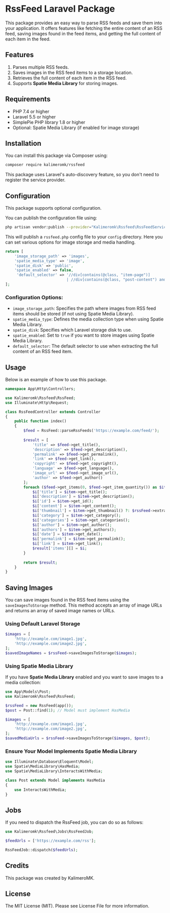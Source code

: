 # RssFeed Laravel Package

This package provides an easy way to parse RSS feeds and save them into your application. It offers features like fetching the entire content of an RSS feed, saving images found in the feed items, and getting the full content of each item in the feed.

## Features

1. Parses multiple RSS feeds.
2. Saves images in the RSS feed items to a storage location.
3. Retrieves the full content of each item in the RSS feed.
4. Supports **Spatie Media Library** for storing images.

## Requirements

* PHP 7.4 or higher
* Laravel 5.5 or higher
* SimplePie PHP library 1.8 or higher
* Optional: Spatie Media Library (if enabled for image storage)

## Installation

You can install this package via Composer using:

```bash
composer require kalimeromk/rssfeed
```

This package uses Laravel's auto-discovery feature, so you don't need to register the service provider.

## Configuration

This package supports optional configuration.

You can publish the configuration file using:

```bash
php artisan vendor:publish --provider="Kalimeromk\Rssfeed\RssFeedServiceProvider" --tag="config"
```

This will publish a `rssfeed.php` config file to your `config` directory. Here you can set various options for image storage and media handling.

```php
return [
    'image_storage_path' => 'images',
    'spatie_media_type' => 'image',
    'spatie_disk' => 'public',
    'spatie_enabled' => false,
     'default_selector' => '//div[contains(@class, "item-page")]
                           | //div[contains(@class, "post-content") and contains(@class, "entry-content")]',// Set to true if using Spatie Media Library
];
```

### Configuration Options:
* `image_storage_path`: Specifies the path where images from RSS feed items should be stored (if not using Spatie Media Library).
* `spatie_media_type`: Defines the media collection type when using Spatie Media Library.
* `spatie_disk`: Specifies which Laravel storage disk to use.
* `spatie_enabled`: Set to `true` if you want to store images using Spatie Media Library.
* `default_selector`: The default selector to use when extracting the full content of an RSS feed item.

## Usage

Below is an example of how to use this package.

```php
namespace App\Http\Controllers;

use Kalimeromk\Rssfeed\RssFeed;
use Illuminate\Http\Request;

class RssFeedController extends Controller
{
    public function index()
    {
        $feed = RssFeed::parseRssFeeds('https://example.com/feed/');
        
        $result = [
            'title' => $feed->get_title(),
            'description' => $feed->get_description(),
            'permalink' => $feed->get_permalink(),
            'link' => $feed->get_link(),
            'copyright' => $feed->get_copyright(),
            'language' => $feed->get_language(),
            'image_url' => $feed->get_image_url(),
            'author' => $feed->get_author()
        ];
        foreach ($feed->get_items(0, $feed->get_item_quantity()) as $item) {
            $i['title'] = $item->get_title();
            $i['description'] = $item->get_description();
            $i['id'] = $item->get_id();
            $i['content'] = $item->get_content();
            $i['thumbnail'] = $item->get_thumbnail() ?: $rssFeed->extractImageFromDescription($item->get_content());
            $i['category'] = $item->get_category();
            $i['categories'] = $item->get_categories();
            $i['author'] = $item->get_author();
            $i['authors'] = $item->get_authors();
            $i['date'] = $item->get_date();
            $i['permalink'] = $item->get_permalink();
            $i['link'] = $item->get_link();
            $result['items'][] = $i;
        }
        
        return $result;
    }
}
```

## Saving Images

You can save images found in the RSS feed items using the `saveImagesToStorage` method. This method accepts an array of image URLs and returns an array of saved image names or URLs.

### **Using Default Laravel Storage**
```php  
$images = [
    'http://example.com/image1.jpg',
    'http://example.com/image2.jpg',
];
$savedImageNames = $rssFeed->saveImagesToStorage($images);
```

### **Using Spatie Media Library**

If you have **Spatie Media Library** enabled and you want to save images to a media collection:

```php
use App\Models\Post;
use Kalimeromk\Rssfeed\RssFeed;

$rssFeed = new RssFeed(app());
$post = Post::find(1); // Model must implement HasMedia

$images = [
    'http://example.com/image1.jpg',
    'http://example.com/image2.jpg',
];
$savedMediaUrls = $rssFeed->saveImagesToStorage($images, $post);
```

### **Ensure Your Model Implements Spatie Media Library**
```php
use Illuminate\Database\Eloquent\Model;
use Spatie\MediaLibrary\HasMedia;
use Spatie\MediaLibrary\InteractsWithMedia;

class Post extends Model implements HasMedia
{
    use InteractsWithMedia;
}
```

## Jobs

If you need to dispatch the RssFeed job, you can do so as follows:

```php
use Kalimeromk\Rssfeed\Jobs\RssFeedJob;

$feedUrls = ['https://example.com/rss'];

RssFeedJob::dispatch($feedUrls);
```

## Credits

This package was created by KalimeroMK.

## License

The MIT License (MIT). Please see License File for more information.
